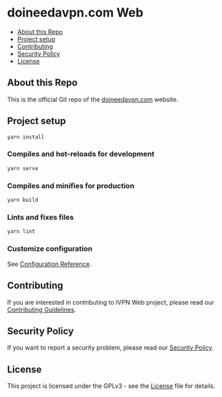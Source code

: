 # doineedavpn.com Web

* [About this Repo](#about-repo)
* [Project setup](#installation)
* [Contributing](#contributing)
* [Security Policy](#security)
* [License](#license)

<a name="about-repo"></a>
## About this Repo

This is the official Git repo of the [doineedavpn.com](https://doineedavpn.com) website.

<a name="installation"></a>
## Project setup

```
yarn install
```

### Compiles and hot-reloads for development

```
yarn serve
```

### Compiles and minifies for production

```
yarn build
```

### Lints and fixes files

```
yarn lint
```

### Customize configuration

See [Configuration Reference](https://cli.vuejs.org/config/).

<a name="contributing"></a>
## Contributing

If you are interested in contributing to IVPN Web project, please read our [Contributing Guidelines](/.github/CONTRIBUTING.md).

<a name="security"></a>
## Security Policy

If you want to report a security problem, please read our [Security Policy](/.github/SECURITY.md).

<a name="license"></a>
## License

This project is licensed under the GPLv3 - see the [License](/LICENSE.md) file for details.
